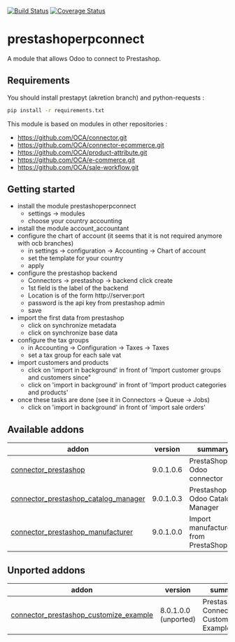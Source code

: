[![Build Status](https://travis-ci.org/OCA/connector-prestashop.svg?branch=9.0)](https://travis-ci.org/OCA/connector-prestashop)
[![Coverage Status](https://coveralls.io/repos/OCA/connector-prestashop/badge.png?branch=9.0)](https://coveralls.io/r/OCA/connector-prestashop?branch=9.0)

prestashoperpconnect
====================

A module that allows Odoo to connect to Prestashop.

Requirements
------------

You should install prestapyt (akretion branch) and python-requests :

```bash
pip install -r requirements.txt
```

This module is based on modules in other repositories :
- https://github.com/OCA/connector.git
- https://github.com/OCA/connector-ecommerce.git
- https://github.com/OCA/product-attribute.git
- https://github.com/OCA/e-commerce.git
- https://github.com/OCA/sale-workflow.git
 

Getting started
---------------

- install the module prestashoperpconnect
  - settings -> modules
  - choose your country accounting
- install the module  account_accountant 
- configure the chart of account (it seems that it is not required anymore with ocb branches)
  - in settings -> configuration -> Accounting -> Chart of account
  - set the template for your country
  - apply
- configure the prestashop backend
  - Connectors -> prestashop -> backend click create
  - 1st field is the label of the backend
  - Location is of the form http://server:port
  - password is the api key from prestashop admin
  - save
- import the first data from prestashop
  - click on synchronize metadata
  - click on synchronize base data
- configure the tax groups
  - in Accounting -> Configuration -> Taxes -> Taxes
  - set a tax group for each sale vat
- import customers and products
  - click on 'import in background' in front of 'Import customer groups and customers since"
  - click on 'import in background' in front of 'Import product categories and products'
- once these tasks are done (see it in Connectors -> Queue -> Jobs)
  - click on 'import in background' in front of 'import sale orders'


[//]: # (addons)

Available addons
----------------
addon | version | summary
--- | --- | ---
[connector_prestashop](connector_prestashop/) | 9.0.1.0.6 | PrestaShop-Odoo connector
[connector_prestashop_catalog_manager](connector_prestashop_catalog_manager/) | 9.0.1.0.3 | Prestashop-Odoo Catalog Manager
[connector_prestashop_manufacturer](connector_prestashop_manufacturer/) | 9.0.1.0.0 | Import manufacturers from PrestaShop


Unported addons
---------------
addon | version | summary
--- | --- | ---
[connector_prestashop_customize_example](connector_prestashop_customize_example/) | 8.0.1.0.0 (unported) | Prestashop Connector Customization Example

[//]: # (end addons)
